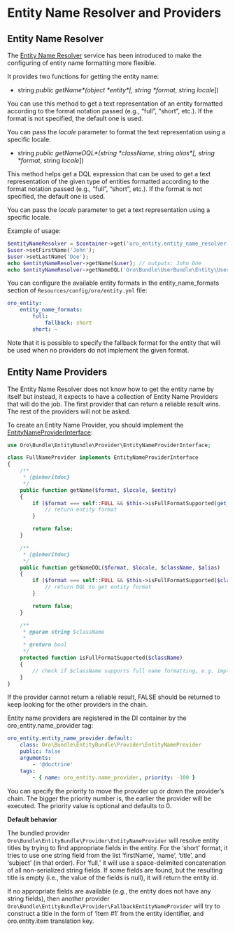 <a id="dev-entities-entity-name-resolver"></a>

# Entity Name Resolver and Providers

## Entity Name Resolver

The <a href="https://github.com/oroinc/platform/blob/5.0/src/Oro/Bundle/EntityBundle/Provider/EntityNameResolver.php" target="_blank">Entity Name Resolver</a> service has been introduced to make the configuring of entity name formatting more flexible.

It provides two functions for getting the entity name:

- string *public* *getName\*(object \*entity\*[, string \*format*, string *locale*])

You can use this method to get a text representation of an entity formatted according to the format notation passed (e.g., “full”, “short”, etc.). If the format is not specified, the default one is used.

You can pass the *locale* parameter to format the text representation using a specific locale:

- string *public* *getNameDQL\*(string \*className*, string *alias\*[, string \*format*, string *locale*])

This method helps get a DQL expression that can be used to get a text representation of the given type of entities formatted according to the format notation passed (e.g., “full”, “short”, etc.). If the format is not specified, the default one is used.

You can pass the *locale* parameter to get a text representation using a specific locale.

Example of usage:

```php
$entityNameResolver = $container->get('oro_entity.entity_name_resolver');
$user->setFirstName('John');
$user->setLastName('Doe');
echo $entityNameResolver->getName($user); // outputs: John Doe
echo $entityNameResolver->getNameDQL('Oro\Bundle\UserBundle\Entity\User', 'u'); // outputs: CONCAT(u.firstName, CONCAT(u.lastName, ' ')
```

You can configure the available entity formats in the entity_name_formats section of `Resources/config/oro/entity.yml` file:

```yaml
oro_entity:
    entity_name_formats:
        full:
            fallback: short
        short: ~
```

Note that it is possible to specify the fallback format for the entity that will be used when no providers do not implement the given format.

## Entity Name Providers

The Entity Name Resolver does not know how to get the entity name by itself but instead, it expects to have a collection of Entity Name Providers that will do the job.
The first provider that can return a reliable result wins. The rest of the providers will not be asked.

To create an Entity Name Provider, you should implement the <a href="https://github.com/oroinc/platform/blob/5.0/src/Oro/Bundle/EntityBundle/Provider/EntityNameProviderInterface.php" target="_blank">EntityNameProviderInterface</a>:

```php
use Oro\Bundle\EntityBundle\Provider\EntityNameProviderInterface;

class FullNameProvider implements EntityNameProviderInterface
{
    /**
     * {@inheritdoc}
     */
    public function getName($format, $locale, $entity)
    {
        if ($format === self::FULL && $this->isFullFormatSupported(get_class($entity))) {
            // return entity format
        }

        return false;
    }

    /**
     * {@inheritdoc}
     */
    public function getNameDQL($format, $locale, $className, $alias)
    {
        if ($format === self::FULL && $this->isFullFormatSupported($className)) {
            // return DQL to get entity format
        }

        return false;
    }

    /**
     * @param string $className
     *
     * @return bool
     */
    protected function isFullFormatSupported($className)
    {
        // check if $className supports full name formatting, e.g. implements some required interfaces
    }
}
```

If the provider cannot return a reliable result, FALSE should be returned to keep looking for the other providers in the chain.

Entity name providers are registered in the DI container by the oro_entity.name_provider tag:

```yaml
oro_entity.entity_name_provider.default:
    class: Oro\Bundle\EntityBundle\Provider\EntityNameProvider
    public: false
    arguments:
        - '@doctrine'
    tags:
        - { name: oro_entity.name_provider, priority: -100 }
```

You can specify the priority to move the provider up or down the provider’s chain. The bigger the priority number is, the earlier the provider will be executed. The priority value is optional and defaults to 0.

**Default behavior**

The bundled provider `Oro\Bundle\EntityBundle\Provider\EntityNameProvider` will resolve entity titles by trying to find appropriate fields in the entity. For the ‘short’ format, it tries to use one string field from the list ‘firstName’, ‘name’, ‘title’, and ‘subject’ (in that order). For ‘full,’ it will use a space-delimited concatenation of all non-serialized string fields. If some fields are found, but the resulting title is empty (i.e., the value of the fields is null), it will return the entity id.

If no appropriate fields are available (e.g., the entity does not have any string fields), then another provider `Oro\Bundle\EntityBundle\Provider\FallbackEntityNameProvider` will try to construct a title in the form of ‘Item #1’ from the entity identifier, and oro.entity.item translation key.

<!-- Frontend -->

